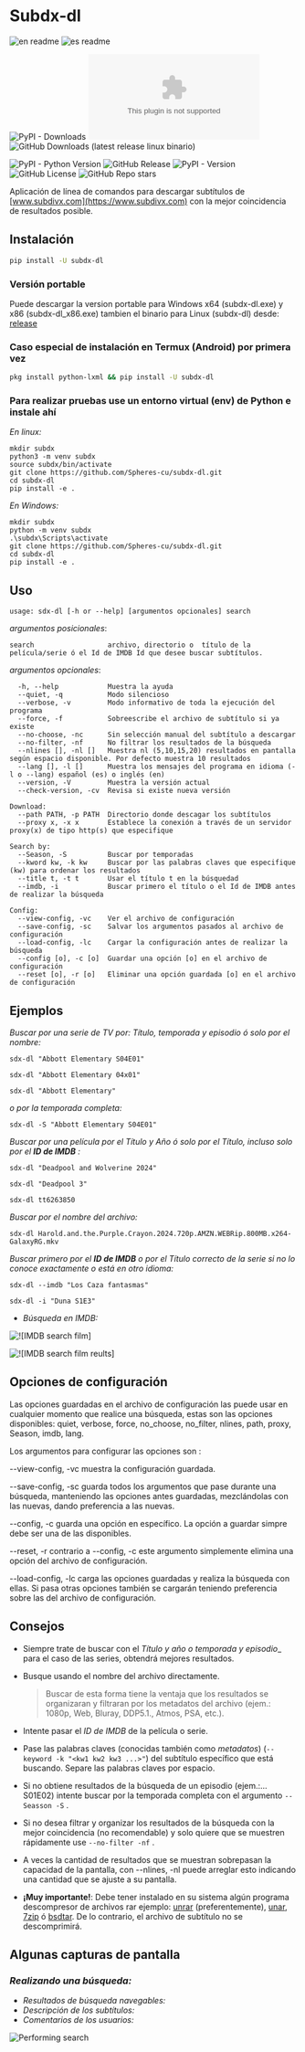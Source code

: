 # Subdx-dl

![en readme](https://img.shields.io/badge/readme-en-red?logo=readme&logoColor=red&label=readme&link=https://github.com/Spheres-cu/subdx-dl#subdx-dl)
![es readme](https://img.shields.io/badge/readme-es-brightgreen?logo=readme&logoColor=brightgreen&label=readme&link=https://github.com/Spheres-cu/subdx-dl/blob/main/README.es.md#subdx-dl)

![PyPI - Downloads](https://img.shields.io/pypi/dm/subdx-dl?logo=pypi&label=descargas&link=https%3A%2F%2Fpypistats.org%2Fpackages%2Fsubdx-dl)
![GitHub Downloads (latest release windows portable)](https://img.shields.io/github/downloads/Spheres-cu/subdx-dl/latest/subdx-dl.exe?logo=artifacthub&label=descargas&link=https%3A%2F%2Fgithub.com%2FSpheres-cu%2Fsubdx-dl%2Freleases%2Flatest)
![GitHub Downloads (latest release linux binario)](https://img.shields.io/github/downloads/Spheres-cu/subdx-dl/latest/subdx-dl?logo=linux&label=descargas&link=https%3A%2F%2Fgithub.com%2FSpheres-cu%2Fsubdx-dl%2Freleases%2Flatest)

![PyPI - Python Version](https://img.shields.io/pypi/pyversions/subdx-dl)
![GitHub Release](https://img.shields.io/github/v/release/Spheres-cu/subdx-dl)
![PyPI - Version](https://img.shields.io/pypi/v/subdx-dl)
![GitHub License](https://img.shields.io/github/license/Spheres-cu/subdx-dl)
![GitHub Repo stars](https://img.shields.io/github/stars/Spheres-cu/subdx-dl)

Aplicación de línea de comandos para descargar subtítulos de [www.subdivx.com](https://www.subdivx.com) con la mejor coincidencia  de resultados posible.

## Instalación

```bash
pip install -U subdx-dl
```

### Versión portable

Puede descargar la version portable para Windows x64 (subdx-dl.exe) y x86 (subdx-dl_x86.exe) tambien el binario para Linux (subdx-dl) desde: [release](https://github.com/Spheres-cu/subdx-dl/releases/latest)

### Caso especial de instalación en Termux (Android) por primera vez

```bash
pkg install python-lxml && pip install -U subdx-dl
```

### Para realizar pruebas use un entorno virtual (env) de Python e instale ahí

_En linux:_

```shell
mkdir subdx
python3 -m venv subdx
source subdx/bin/activate
git clone https://github.com/Spheres-cu/subdx-dl.git
cd subdx-dl
pip install -e .
```

_En Windows:_

```batch
mkdir subdx
python -m venv subdx
.\subdx\Scripts\activate
git clone https://github.com/Spheres-cu/subdx-dl.git
cd subdx-dl
pip install -e .
```

## Uso

```text
usage: sdx-dl [-h or --help] [argumentos opcionales] search
```

_argumentos posicionales_:

```text
search                  archivo, directorio o  título de la película/serie ó el Id de IMDB Id que desee buscar subtítulos.
```

_argumentos opcionales_:

```text
  -h, --help            Muestra la ayuda
  --quiet, -q           Modo silencioso
  --verbose, -v         Modo informativo de toda la ejecución del programa
  --force, -f           Sobreescribe el archivo de subtítulo si ya existe
  --no-choose, -nc      Sin selección manual del subtítulo a descargar
  --no-filter, -nf      No filtrar los resultados de la búsqueda 
  --nlines [], -nl []   Muestra nl (5,10,15,20) resultados en pantalla según espacio disponible. Por defecto muestra 10 resultados
  --lang [], -l []      Muestra los mensajes del programa en idioma (-l o --lang) español (es) o inglés (en) 
  --version, -V         Muestra la versión actual
  --check-version, -cv  Revisa si existe nueva versión

Download:
  --path PATH, -p PATH  Directorio donde descagar los subtítulos
  --proxy x, -x x       Establece la conexión a través de un servidor proxy(x) de tipo http(s) que especifique

Search by:
  --Season, -S          Buscar por temporadas
  --kword kw, -k kw     Buscar por las palabras claves que especifique (kw) para ordenar los resultados
  --title t, -t t       Usar el título t en la búsquedad
  --imdb, -i            Buscar primero el título o el Id de IMDB antes de realizar la búsqueda

Config:
  --view-config, -vc    Ver el archivo de configuración
  --save-config, -sc    Salvar los argumentos pasados al archivo de configuración
  --load-config, -lc    Cargar la configuración antes de realizar la búsqueda
  --config [o], -c [o]  Guardar una opción [o] en el archivo de configuración
  --reset [o], -r [o]   Eliminar una opción guardada [o] en el archivo de configuración
```

## Ejemplos

_Buscar por una serie de TV por: Título, temporada y episodio ó solo por el nombre:_

```shell
sdx-dl "Abbott Elementary S04E01"

sdx-dl "Abbott Elementary 04x01"

sdx-dl "Abbott Elementary"
```

_o por la temporada completa:_

```shell
sdx-dl -S "Abbott Elementary S04E01"
```

_Buscar por una película por el Título y Año ó solo por el Título, incluso solo por el __ID de IMDB__ :_

```shell
sdx-dl "Deadpool and Wolverine 2024"

sdx-dl "Deadpool 3"

sdx-dl tt6263850
```

_Buscar por el nombre del archivo:_

```shell
sdx-dl Harold.and.the.Purple.Crayon.2024.720p.AMZN.WEBRip.800MB.x264-GalaxyRG.mkv
```

_Buscar primero por el __ID de IMDB__ o por el _Título_ correcto de la serie si no lo conoce exactamente o está en otro idioma:_

```shell
sdx-dl --imdb "Los Caza fantasmas"

sdx-dl -i "Duna S1E3"
```

- _Búsqueda en IMDB:_

![![IMDB search film]](https://github.com/Spheres-cu/subdx-dl/blob/main/screenshots/imdb_search01.png?raw=true)

![![IMDB search film reults]](https://github.com/Spheres-cu/subdx-dl/blob/main/screenshots/imdb_search02.png?raw=true)

## Opciones de configuración

Las opciones guardadas en el archivo de configuración las puede usar en cualquier momento que realice una búsqueda, estas son las opciones disponibles: quiet, verbose, force, no_choose, no_filter, nlines, path, proxy, Season, imdb, lang.

Los argumentos para configurar las opciones son :

--view-config, -vc muestra la configuración guardada.

--save-config, -sc guarda todos los argumentos que pase durante una búsqueda, manteniendo las opciones antes guardadas, mezclándolas con las nuevas, dando preferencia a las nuevas.

--config, -c guarda una opción en específico. La opción a guardar simpre debe ser una de las disponibles.

--reset, -r contrario a --config, -c este argumento simplemente elimina una opción del archivo de configuración.

--load-config, -lc carga las opciones guardadas y realiza la búsqueda con ellas. Si pasa otras opciones también se cargarán teniendo preferencia sobre las del archivo de configuración.

## Consejos

- Siempre trate de buscar con el __Título_ y año o temporada y episodio__ para el caso de las series, obtendrá mejores resultados.

- Busque usando el nombre del archivo directamente.
  > Buscar de esta forma tiene la ventaja que los resultados se organizaran y filtraran por los metadatos del archivo (ejem.: 1080p, Web, Bluray, DDP5.1., Atmos, PSA, etc.).

- Intente pasar el _ID de IMDB_ de la película o serie.

- Pase las palabras claves (conocidas también como _metadatos_) (```--keyword -k "<kw1 kw2 kw3 ...>"```) del subtítulo específico que está buscando. Separe las palabras claves por espacio.

- Si no obtiene resultados de la búsqueda de un episodio (ejem.:... S01E02) intente buscar por la temporada completa  con el argumento ``` --Seasson -S ``` .

- Si no desea filtrar y organizar los resultados de la búsqueda con la mejor coincidencia (no recomendable) y solo quiere que se muestren rápidamente use ``` --no-filter -nf ``` .

- A veces la cantidad de resultados que se muestran sobrepasan la capacidad de la pantalla, con  --nlines, -nl puede arreglar esto indicando una cantidad que se ajuste a su pantalla.

- __¡Muy importante!__: Debe tener instalado en su sistema algún programa descompresor de archivos rar ejemplo: [unrar](https://www.rarlab.com/) (preferentemente), [unar](https://theunarchiver.com/command-line), [7zip](https://www.7-zip.org/) ó [bsdtar](https://github.com/libarchive/libarchive). De lo contrario, el archivo de subtítulo no se descomprimirá.

## Algunas capturas de pantalla

### _Realizando una búsqueda:_

- _Resultados de búsqueda navegables:_
- _Descripción de los subtítulos:_
- _Comentarios de los usuarios:_
  
![Performing search](https://github.com/Spheres-cu/subdx-dl/blob/main/screenshots/search_view.gif?raw=true)
